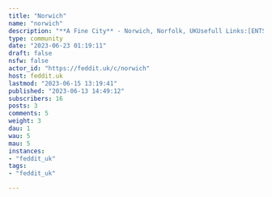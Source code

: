 ```yaml
---
title: "Norwich" 
name: "norwich"
description: "**A Fine City** - Norwich, Norfolk, UKUsefull Links:[ENTS24](https://www.ents24.com/whatson/near/norwich/order/date)[Eventbrite](https://www.eventbrite.com/d/united-kingdom--norwich/all-events/)[Meetup (Events)](https://www.meetup.com/find/?location=gb--norfolk--Norwich&source=EVENTS&sortField=DATETIME)[Meetup (Groups)](https://www.meetup.com/find/?location=gb--norfolk--Norwich&source=GROUPS)[Tripadvisor](https://www.tripadvisor.co.uk/Tourism-g186342-Norwich_Norfolk_East_Anglia_England-Vacations.html)[Visit Norwich](https://www.visitnorwich.co.uk/)"
type: community
date: "2023-06-23 01:19:11"
draft: false
nsfw: false
actor_id: "https://feddit.uk/c/norwich"
host: feddit.uk
lastmod: "2023-06-15 13:19:41"
published: "2023-06-13 14:49:12"
subscribers: 16
posts: 3
comments: 5
weight: 3
dau: 1
wau: 5
mau: 5
instances:
- "feddit_uk"
tags: 
- "feddit_uk"

---
```

